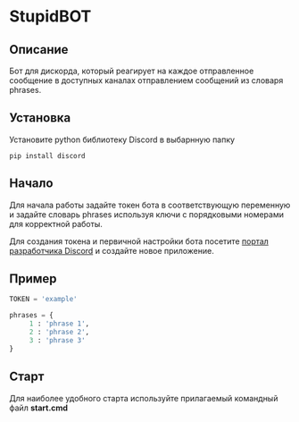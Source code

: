 # StupidBOT
## Описание 
Бот для дискорда, который реагирует на каждое отправленное сообщение 
в доступных каналах отправлением сообщений из 
словаря phrases.
## Установка
Установите python библиотеку Discord в выбарнную папку
``` 
pip install discord
```
## Начало
Для начала работы задайте токен бота в соответствующую переменную и
задайте словарь phrases используя ключи с порядковыми номерами для
корректной работы.

Для создания токена и первичной настройки  бота посетите [портал разработчика Discord](https://discord.com/developers/applications)
и создайте новое приложение.
## Пример 
```python
TOKEN = 'example'
```
```python
phrases = {
     1 : 'phrase 1',
     2 : 'phrase 2',
     3 : 'phrase 3'
}
```
## Старт
Для наиболее удобного старта используйте прилагаемый командный файл **start.cmd**

